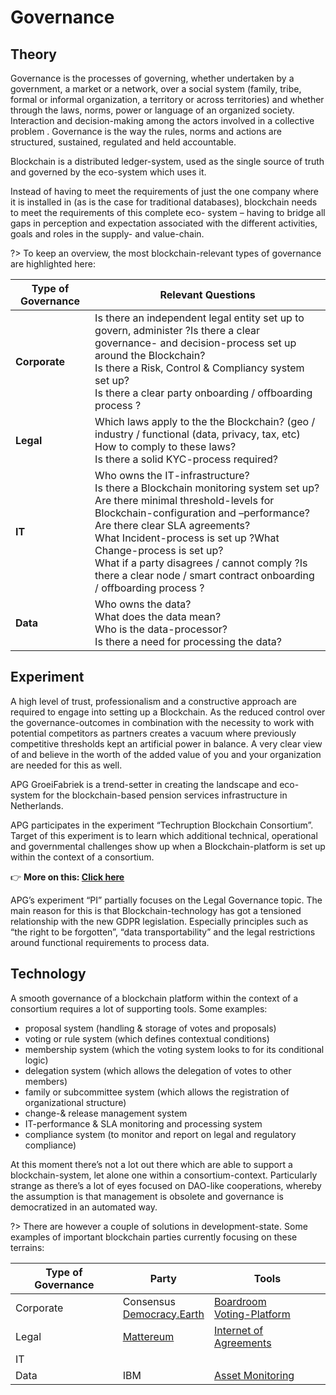 # Governance

## Theory
Governance is the processes of governing, whether undertaken by a government, a market or a
network, over a social system (family, tribe, formal or informal organization, a territory or across
territories) and whether through the laws, norms, power or language of an organized society.
Interaction and decision-making among the actors involved in a collective problem . Governance is
the way the rules, norms and actions are structured, sustained, regulated and held accountable.

Blockchain is a distributed ledger-system, used as the single source of truth and governed by the
eco-system which uses it.

Instead of having to meet the requirements of just the one company where it is installed in (as is the
case for traditional databases), blockchain needs to meet the requirements of this complete eco-
system – having to bridge all gaps in perception and expectation associated with the different
activities, goals and roles in the supply- and value-chain.

?> To keep an overview, the most blockchain-relevant types of governance are highlighted here:

| Type of Governance 	| Relevant Questions 	|
|--------------------	|------------------------------------------------------------------------------------------------------------------------------------------------------------------------------------------------------------------------------------------------------------------------------------------------------------------------------------------------------------------------------------------	|
| **Corporate** 	| Is there an independent legal entity set up to govern, administer ?Is there a clear governance- and decision-process set up around the Blockchain?<br>Is there a Risk, Control & Compliancy system set up?<br>Is there a clear party onboarding / offboarding process ? 	|
| **Legal** 	| Which laws apply to the the Blockchain? (geo / industry / functional (data, privacy, tax, etc)<br>How to comply to these laws?<br>Is there a solid KYC-process required? 	|
| **IT** 	| Who owns the IT-infrastructure?<br>Is there a Blockchain monitoring system set up?<br>Are there minimal threshold-levels for Blockchain-configuration and –performance?<br> Are there clear SLA agreements?<br>What Incident-process is set up ?What Change-process is set up?<br> What if a party disagrees / cannot comply ?Is there a clear node / smart contract onboarding / offboarding process ? 	|
| **Data** 	| Who owns the data?<br> What does the data mean?<br> Who is the data-processor?<br> Is there a need for processing the data? 	|

## Experiment

A high level of trust, professionalism and a constructive approach are required to engage into setting up a Blockchain. As the reduced control over the governance-outcomes in combination with the necessity to work with potential competitors as partners creates a vacuum where previously competitive thresholds kept an artificial power in balance. A very clear view of and believe in the worth of the added value of you and your organization are needed for this as well.

APG GroeiFabriek is a trend-setter in creating the landscape and eco-system for the blockchain-based pension services infrastructure in Netherlands.

APG participates in the experiment “Techruption Blockchain Consortium”. 
Target of this experiment is to learn which additional technical, operational and governmental challenges show up when a Blockchain-platform is set up within the context of a consortium.

👉 **More on this: [Click here](https://dl.eusset.eu/handle/20.500.12015/3162)**

APG’s experiment “PI” partially focuses on the Legal Governance topic. The main reason for this is that Blockchain-technology has got a tensioned relationship with the new GDPR legislation. Especially principles such as “the right to be forgotten”, “data transportability” and the legal restrictions around functional requirements to process data.

## Technology
A smooth governance of a blockchain platform within the context of a consortium requires a lot of supporting tools. Some examples:

* proposal system  (handling & storage of votes and proposals)
* voting or rule system (which defines contextual conditions)
* membership system (which the voting system looks to for its conditional logic)
* delegation system (which allows the delegation of votes to other members)
* family or subcommittee system (which allows the registration of organizational structure)
* change-& release management system
* IT-performance  & SLA monitoring and processing system
* compliance system (to monitor and report on legal and regulatory compliance)

At this moment there’s not a lot out there which are able to support a blockchain-system, let alone one within a consortium-context. Particularly strange as there’s  a lot of eyes focused on DAO-like cooperations, whereby the assumption is that management is obsolete and governance is democratized in an automated way.

?> There are however a couple of solutions in development-state. 
Some examples of important blockchain parties currently focusing on these terrains:

| Type of Governance 	| Party 	| Tools 	|
|--------------------	|---------------------------	|---------------------------	|
| Corporate 	| Consensus<br> [Democracy.Earth](http://democracy.earth) 	| [Boardroom](https://medium.com/@GoBoardRoom/boardroom-its-design-and-the-future-of-blockchain-governance-part-1-2ffe11d1c556)<br> [Voting-Platform](https://github.com/DemocracyEarth/blockchain) 	|
| Legal 	| [Mattereum](https://www.mattereum.com/) 	| [Internet of Agreements](https://www.mattereum.com/upload/iblock/06c/mattereum_slides.pdf) 	|
| IT 	|  	|  	|
| Data 	| IBM 	| [Asset Monitoring](https://github.com/IBM/monitoring_ui) 	|

